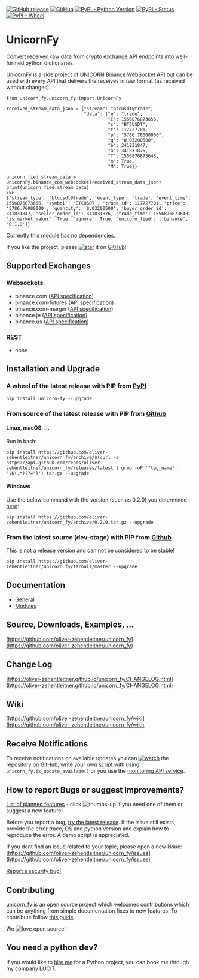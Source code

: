 [![GitHub release](https://img.shields.io/github/release/oliver-zehentleitner/unicorn_fy.svg)](https://github.com/oliver-zehentleitner/unicorn_fy/releases/latest)
[![GitHub](https://img.shields.io/github/license/oliver-zehentleitner/unicorn_fy.svg?color=blue)](https://github.com/oliver-zehentleitner/unicorn_fy/blob/master/LICENSE)
[![PyPI - Python Version](https://img.shields.io/pypi/pyversions/unicorn_fy.svg)](https://www.python.org/downloads/)
[![PyPI - Status](https://img.shields.io/pypi/status/unicorn_fy.svg)](https://github.com/oliver-zehentleitner/unicorn_fy/issues)
[![PyPI - Wheel](https://img.shields.io/pypi/wheel/unicorn_fy.svg?label=PyPI%20wheel&color=orange)](https://pypi.org/project/unicorn-fy/)


# UnicornFy
Convert received raw data from crypto exchange API endpoints into well-formed python dictionaries.

[UnicornFy](https://github.com/oliver-zehentleitner/unicorn_fy) is a side project of 
[UNICORN Binance WebSocket API](https://github.com/oliver-zehentleitner/unicorn-binance-websocket-api) but can be used
with every API that delivers the receives in raw format (as received without changes).

```
from unicorn_fy.unicorn_fy import UnicornFy

received_stream_data_json = {"stream": "btcusdt@trade",
                             "data": {"e": "trade",
                                      "E": 1556876873656,
                                      "s": "BTCUSDT",
                                      "t": 117727701,
                                      "p": "5786.76000000",
                                      "q": "0.03200500",
                                      "b": 341831847,
                                      "a": 341831876,
                                      "T": 1556876873648,
                                      "m": True,
                                      "M": True}}

unicorn_fied_stream_data = UnicornFy.binance_com_websocket(received_stream_data_json)
print(unicorn_fied_stream_data)
>>>
{'stream_type': 'btcusdt@trade', 'event_type': 'trade', 'event_time': 1556876873656, 'symbol': 'BTCUSDT', 'trade_id': 117727701, 'price': '5786.76000000', 'quantity': '0.03200500', 'buyer_order_id': 341831847, 'seller_order_id': 341831876, 'trade_time': 1556876873648, 'is_market_maker': True, 'ignore': True, 'unicorn_fied': ['binance', '0.1.0']}
```
Currently this module has no dependencies.

If you like the project, please [![star](https://s3.gifyu.com/images/stard237b3003af9f9a9.png)](https://github.com/oliver-zehentleitner/unicorn_fy/stargazers) it on 
[GitHub](https://github.com/oliver-zehentleitner/unicorn_fy)! 

## Supported Exchanges
### Websockets
- binance.com ([API specification](https://github.com/binance-exchange/binance-official-api-docs))
- binance.com-futures ([API specification](https://github.com/binance-exchange/binance-official-api-docs))
- binance.com-margin ([API specification](https://github.com/binance-exchange/binance-official-api-docs))
- binance.je ([API specification](https://github.com/binance-jersey/binance-official-api-docs/))
- binance.us ([API specification](https://github.com/binance-us/binance-official-api-docs))
### REST
- none

## Installation and Upgrade
### A wheel of the latest release with PIP from [PyPI](https://pypi.org/project/unicorn-fy/)
`pip install unicorn-fy --upgrade`
### From source of the latest release with PIP from [Github](https://github.com/oliver-zehentleitner/unicorn_fy)
#### Linux, macOS, ...
Run in bash:

`pip install https://github.com/oliver-zehentleitner/unicorn_fy/archive/$(curl -s https://api.github.com/repos/oliver-zehentleitner/unicorn_fy/releases/latest | grep -oP '"tag_name": "\K(.*)(?=")').tar.gz --upgrade`
#### Windows
Use the below command with the version (such as 0.2.0) you determined [here](https://github.com/oliver-zehentleitner/unicorn_fy/releases/latest):

`pip install https://github.com/oliver-zehentleitner/unicorn_fy/archive/0.2.0.tar.gz --upgrade`
### From the latest source (dev-stage) with PIP from [Github](https://github.com/oliver-zehentleitner/unicorn_fy)
This is not a release version and can not be considered to be stable!

`pip install https://github.com/oliver-zehentleitner/unicorn_fy/tarball/master --upgrade`

## Documentation
- [General](https://oliver-zehentleitner.github.io/unicorn_fy)
- [Modules](https://oliver-zehentleitner.github.io/unicorn_fy/unicorn_fy.html)

## Source, Downloads, Examples, ...
[https://github.com/oliver-zehentleitner/unicorn_fy](https://github.com/oliver-zehentleitner/unicorn_fy)

## Change Log
[https://oliver-zehentleitner.github.io/unicorn_fy/CHANGELOG.html](https://oliver-zehentleitner.github.io/unicorn_fy/CHANGELOG.html)

## Wiki
[https://github.com/oliver-zehentleitner/unicorn_fy/wiki](https://github.com/oliver-zehentleitner/unicorn_fy/wiki)

## Receive Notifications
To receive notifications on available updates you can 
[![watch](https://s3.gifyu.com/images/github_watch.png)](https://github.com/oliver-zehentleitner/unicorn_fy/watchers) 
the repository on [GitHub](https://github.com/oliver-zehentleitner/unicorn_fy), write your 
[own script](https://github.com/oliver-zehentleitner/unicorn_fy/blob/master/example_version_of_this_package.py) 
with using `unicorn_fy.is_update_availabe()` or you use the 
[monitoring API service](https://github.com/oliver-zehentleitner/unicorn-binance-websocket-api/wiki/UNICORN-Monitoring-API-Service).

## How to report Bugs or suggest Improvements?
[List of planned features](https://github.com/oliver-zehentleitner/unicorn_fy/issues?q=is%3Aissue+is%3Aopen+label%3Aenhancement) - 
click ![thumbs-up](https://s3.gifyu.com/images/tu.png) if you need one of them or suggest a new feature!

Before you report a bug, [try the latest release](https://github.com/oliver-zehentleitner/unicorn_fy#installation-and-upgrade). 
If the issue still exists, provide the error trace, OS and python version and explain how to reproduce the error. 
A demo script is appreciated.

If you dont find an issue related to your topic, please open a new issue:
[https://github.com/oliver-zehentleitner/unicorn_fy/issues](https://github.com/oliver-zehentleitner/unicorn_fy/issues)

[Report a security bug!](https://github.com/oliver-zehentleitner/unicorn_fy/security/policy)

## Contributing
[unicorn_fy](https://github.com/oliver-zehentleitner/unicorn_fy) is an open 
source project which welcomes contributions which can be anything from simple documentation fixes to new features. To 
contribute follow 
[this guide](https://github.com/oliver-zehentleitner/unicorn_fy/blob/master/CONTRIBUTING.md).
 
We ![love](https://s3.gifyu.com/images/heartae002231c41d8a80.png) open source!

## You need a python dev?
If you would like to [hire me](https://about.me/oliver-zehentleitner) for a Python project, you can book me through 
my company [LUCIT](https://www.lucit.co/desktop-and-server-apps.html).
